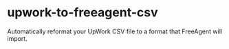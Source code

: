 # upwork-to-freeagent-csv

Automatically reformat your UpWork CSV file to a format that FreeAgent will import.
